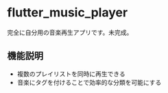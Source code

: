 # flutter_music_player

完全に自分用の音楽再生アプリです。未完成。

## 機能説明

- 複数のプレイリストを同時に再生できる
- 音楽にタグを付けることで効率的な分類を可能にする

